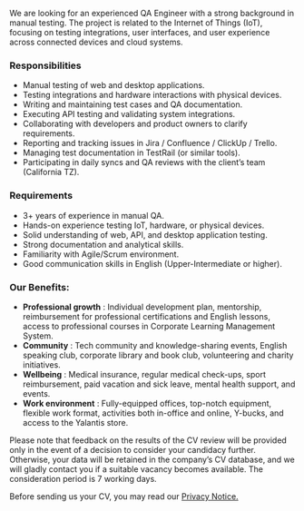 We are looking for an experienced QA Engineer with a strong background in
manual testing. The project is related to the Internet of Things (IoT),
focusing on testing integrations, user interfaces, and user experience across
connected devices and cloud systems.

### **Responsibilities**

  * Manual testing of web and desktop applications.
  * Testing integrations and hardware interactions with physical devices.
  * Writing and maintaining test cases and QA documentation.
  * Executing API testing and validating system integrations.
  * Collaborating with developers and product owners to clarify requirements.
  * Reporting and tracking issues in Jira / Confluence / ClickUp / Trello.
  * Managing test documentation in TestRail (or similar tools).
  * Participating in daily syncs and QA reviews with the client’s team (California TZ).

### **Requirements**

  * 3+ years of experience in manual QA.
  * Hands-on experience testing IoT, hardware, or physical devices.
  * Solid understanding of web, API, and desktop application testing.
  * Strong documentation and analytical skills.
  * Familiarity with Agile/Scrum environment.
  * Good communication skills in English (Upper-Intermediate or higher).

### **Our Benefits:**

  * **Professional growth** : Individual development plan, mentorship, reimbursement for professional certifications and English lessons, access to professional courses in Corporate Learning Management System.
  * **Community** : Tech community and knowledge-sharing events, English speaking club, corporate library and book club, volunteering and charity initiatives.
  * **Wellbeing** : Medical insurance, regular medical check-ups, sport reimbursement, paid vacation and sick leave, mental health support, and events.
  * **Work environment** : Fully-equipped offices, top-notch equipment, flexible work format, activities both in-office and online, Y-bucks, and access to the Yalantis store.

Please note that feedback on the results of the CV review will be provided
only in the event of a decision to consider your candidacy further.  
Otherwise, your data will be retained in the company’s CV database, and we
will gladly contact you if a suitable vacancy becomes available. The
consideration period is 7 working days.

Before sending us your CV, you may read our [Privacy
Notice.](https://yalantis.com/privacy-notice/)